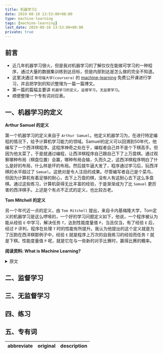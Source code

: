 ```yaml
---
title: 机器学习1
date: 2019-08-18 13:53:00+08:00
type: machine-learning
tags: [machine-learning]
last_date: 2019-08-18 13:53:00+08:00
private: true
---
```


## 前言

- 近几年机器学习很火，但是我对机器学习的了解仅仅在能做可学习的一种程序，通过大量的数据集训练到达目标，但是内部到达是怎么做的完全不知道。
- 这里决通过 `斯坦福大学(coursera)` 的 [machine-learning](https://www.coursera.org/learn/machine-learning) 免费公开课进行学习，并且把学到的知识整理为一篇一篇博文。
- 第一篇的篇幅主要讲 `机器学习的定义`，`监督学习`，`无监督学习`。
- 顺便整理一个专有词对应表。

## 一、机器学习的定义

**Arthur Samuel 的定义**

第一个机器学习的定义来自于 `Arthur Samuel`。他定义机器学习为，在进行特定编程的情况下，给予计算机学习能力的领域。Samuel的定义可以回溯到50年代，他编写了一个西洋棋程序。这程序神奇之处在于，编程者自己并不是个下棋高手。但因为他太菜了，于是就通过编程，让西洋棋程序自己跟自己下了上万盘棋。通过观察哪种布局（棋盘位置）会赢，哪种布局会输，久而久之，这西洋棋程序明白了什么是好的布局，什么样是坏的布局。然后就牛逼大发了，程序通过学习后，玩西洋棋的水平超过了 `Samuel`。这绝对是令人注目的成果。尽管编写者自己是个菜鸟，但因为计算机有着足够的耐心，去下上万盘的棋，没有人有这耐心去下这么多盘棋。通过这些练习，计算机获得无比丰富的经验，于是渐渐成为了比 `Samuel` 更厉害的西洋棋手。上述是个有点不正式的定义，也比较古老。

**Tom Mitchell 的定义**

另一个年代近一点的定义，由 `Tom Mitchell` 提出，来自卡内基梅隆大学，Tom定义的机器学习是这么啰嗦的，一个好的学习问题定义如下，他说，一个程序被认为能从经验 `E` 中学习，解决任务 `T`，达到性能度量值 `P`，当且仅当，有了经验 `E` 后，经过 `P` 评判，程序在处理 `T` 时的性能有所提升。我认为他提出的这个定义就是为了压韵在西洋棋那例子中，经验 `E` 就是程序上万次的自我练习的经验而任务 `T` 就是下棋。性能度量值 `P` 呢，就是它在与一些新的对手比赛时，赢得比赛的概率。


**阅读资料: What is Machine Learning?**
<details>
<summary>原文</summary>
Two definitions of Machine Learning are offered. Arthur Samuel described it as: "the field of study that gives computers the ability to learn without being explicitly programmed." This is an older, informal definition.

Tom Mitchell provides a more modern definition: "A computer program is said to learn from experience E with respect to some class of tasks T and performance measure P, if its performance at tasks in T, as measured by P, improves with experience E."

Example: playing checkers.

E = the experience of playing many games of checkers

T = the task of playing checkers.

P = the probability that the program will win the next game.

In general, any machine learning problem can be assigned to one of two broad classifications:

Supervised learning and Unsupervised learning.
</details>


## 二、监督学习

## 三、无监督学习

## 四、练习

## 五、专有词

| abbreviate | original | description |
|------------|----------|-------------|
